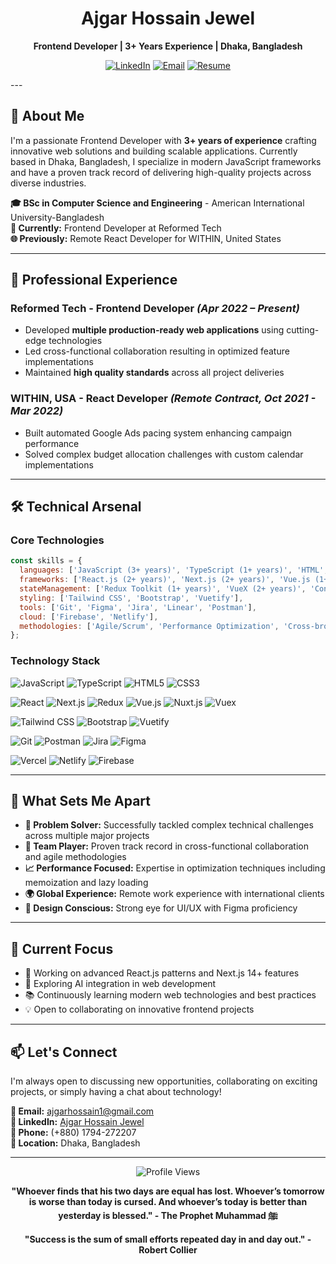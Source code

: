 <div align="center">
  
# Ajgar Hossain Jewel
**Frontend Developer | 3+ Years Experience | Dhaka, Bangladesh**

[![LinkedIn](https://img.shields.io/badge/LinkedIn-0077B5?style=for-the-badge&logo=linkedin&logoColor=white)](https://linkedin.com/in/mdajgarhossain)
[![Email](https://img.shields.io/badge/Email-D14836?style=for-the-badge&logo=gmail&logoColor=white)](mailto:ajgarhossain1@gmail.com)
[![Resume](https://img.shields.io/badge/Resume-000000?style=for-the-badge&logo=googledrive&logoColor=white)](https://drive.google.com/file/d/160txa9fe6p3OhChtpYDwRq1r_-SG8JTh/view)

</div>
---

## 🚀 About Me

I'm a passionate Frontend Developer with **3+ years of experience** crafting innovative web solutions and building scalable applications. Currently based in Dhaka, Bangladesh, I specialize in modern JavaScript frameworks and have a proven track record of delivering high-quality projects across diverse industries.

**🎓 BSc in Computer Science and Engineering** - American International University-Bangladesh  
**💼 Currently:** Frontend Developer at Reformed Tech  
**🌐 Previously:** Remote React Developer for WITHIN, United States

---

## 💼 Professional Experience

### **Reformed Tech** - Frontend Developer *(Apr 2022 – Present)*
- Developed **multiple production-ready web applications** using cutting-edge technologies
- Led cross-functional collaboration resulting in optimized feature implementations
- Maintained **high quality standards** across all project deliveries

### **WITHIN, USA** - React Developer *(Remote Contract, Oct 2021 - Mar 2022)*
- Built automated Google Ads pacing system enhancing campaign performance
- Solved complex budget allocation challenges with custom calendar implementations

---

## 🛠️ Technical Arsenal

### **Core Technologies**
```javascript
const skills = {
  languages: ['JavaScript (3+ years)', 'TypeScript (1+ years)', 'HTML', 'CSS (4+ years)'],
  frameworks: ['React.js (2+ years)', 'Next.js (2+ years)', 'Vue.js (1+ years)', 'Nuxt.js (1+ years)'],
  stateManagement: ['Redux Toolkit (1+ years)', 'VueX (2+ years)', 'Context API'],
  styling: ['Tailwind CSS', 'Bootstrap', 'Vuetify'],
  tools: ['Git', 'Figma', 'Jira', 'Linear', 'Postman'],
  cloud: ['Firebase', 'Netlify'],
  methodologies: ['Agile/Scrum', 'Performance Optimization', 'Cross-browser Compatibility']
};
```
### **Technology Stack**
![JavaScript](https://img.shields.io/badge/JavaScript-F7DF1E?style=for-the-badge&logo=javascript&logoColor=black)
![TypeScript](https://img.shields.io/badge/TypeScript-007ACC?style=for-the-badge&logo=typescript&logoColor=white)
![HTML5](https://img.shields.io/badge/HTML5-E34F26?style=for-the-badge&logo=html5&logoColor=white)
![CSS3](https://img.shields.io/badge/CSS3-1572B6?style=for-the-badge&logo=css3&logoColor=white)

![React](https://img.shields.io/badge/React-20232A?style=for-the-badge&logo=react&logoColor=61DAFB)
![Next.js](https://img.shields.io/badge/Next.js-000000?style=for-the-badge&logo=nextdotjs&logoColor=white)
![Redux](https://img.shields.io/badge/Redux-593D88?style=for-the-badge&logo=redux&logoColor=white)
![Vue.js](https://img.shields.io/badge/Vue.js-35495E?style=for-the-badge&logo=vuedotjs&logoColor=4FC08D)
![Nuxt.js](https://img.shields.io/badge/Nuxt.js-00C58E?style=for-the-badge&logo=nuxtdotjs&logoColor=white)
![Vuex](https://img.shields.io/badge/Vuex-35495E?style=for-the-badge&logo=vuedotjs&logoColor=4FC08D)

![Tailwind CSS](https://img.shields.io/badge/Tailwind_CSS-38B2AC?style=for-the-badge&logo=tailwind-css&logoColor=white)
![Bootstrap](https://img.shields.io/badge/Bootstrap-563D7C?style=for-the-badge&logo=bootstrap&logoColor=white)
![Vuetify](https://img.shields.io/badge/Vuetify-1867C0?style=for-the-badge&logo=vuetify&logoColor=white)

![Git](https://img.shields.io/badge/Git-F05032?style=for-the-badge&logo=git&logoColor=white)
![Postman](https://img.shields.io/badge/Postman-FF6C37?style=for-the-badge&logo=postman&logoColor=white)
![Jira](https://img.shields.io/badge/Jira-0052CC?style=for-the-badge&logo=jira&logoColor=white)
![Figma](https://img.shields.io/badge/Figma-F24E1E?style=for-the-badge&logo=figma&logoColor=white)

![Vercel](https://img.shields.io/badge/Vercel-000000?style=for-the-badge&logo=vercel&logoColor=white)
![Netlify](https://img.shields.io/badge/Netlify-00C7B7?style=for-the-badge&logo=netlify&logoColor=white)
![Firebase](https://img.shields.io/badge/Firebase-039BE5?style=for-the-badge&logo=Firebase&logoColor=white)

---

## 🎯 What Sets Me Apart

- **🔧 Problem Solver:** Successfully tackled complex technical challenges across multiple major projects
- **🤝 Team Player:** Proven track record in cross-functional collaboration and agile methodologies
- **📈 Performance Focused:** Expertise in optimization techniques including memoization and lazy loading
- **🌍 Global Experience:** Remote work experience with international clients
- **🎨 Design Conscious:** Strong eye for UI/UX with Figma proficiency

---

## 🌟 Current Focus

- 🔭 Working on advanced React.js patterns and Next.js 14+ features
- 🌱 Exploring AI integration in web development
- 📚 Continuously learning modern web technologies and best practices
- 💡 Open to collaborating on innovative frontend projects

---

## 📫 Let's Connect

I'm always open to discussing new opportunities, collaborating on exciting projects, or simply having a chat about technology!

**📧 Email:** [ajgarhossain1@gmail.com](mailto:ajgarhossain1@gmail.com)  
**💼 LinkedIn:** [Ajgar Hossain Jewel](https://linkedin.com/in/mdajgarhossain)  
**📱 Phone:** (+880) 1794-272207  
**📍 Location:** Dhaka, Bangladesh

---

<div align="center">
  <img src="https://komarev.com/ghpvc/?username=mdajgarhossain&label=Profile%20views&color=0e75b6&style=flat" alt="Profile Views" />
  
  **"Whoever finds that his two days are equal has lost. Whoever’s tomorrow is worse than today is cursed. And whoever’s today is better than yesterday is blessed." - The Prophet Muhammad ﷺ**
  
  **"Success is the sum of small efforts repeated day in and day out." - Robert Collier**
</div>
